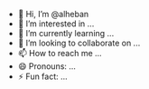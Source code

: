 - 👋 Hi, I’m @alheban
- 👀 I’m interested in ...
- 🌱 I’m currently learning ...
- 💞️ I’m looking to collaborate on ...
- 📫 How to reach me ...
- 😄 Pronouns: ...
- ⚡ Fun fact: ...

<!---
alheban/alheban is a ✨ special ✨ repository because its `README.md` (this file) appears on your GitHub profile.
You can click the Preview link to take a look at your changes.
--->
